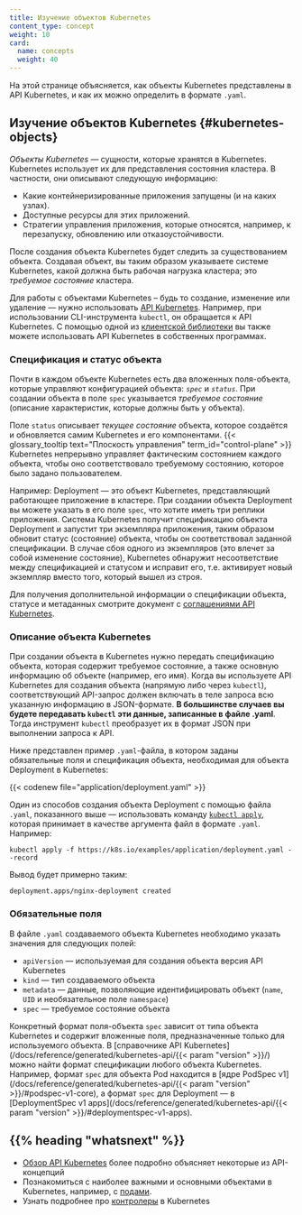 ```yaml
---
title: Изучение объектов Kubernetes
content_type: concept
weight: 10
card:
  name: concepts
  weight: 40
---
```


<!-- overview -->

На этой странице объясняется, как объекты Kubernetes представлены в API Kubernetes, и как их можно определить в формате `.yaml`.



<!-- body -->

## Изучение объектов Kubernetes {#kubernetes-objects}

*Объекты Kubernetes* — сущности, которые хранятся в Kubernetes. Kubernetes использует их для представления состояния кластера. В частности, они описывают следующую информацию:

* Какие контейнеризированные приложения запущены (и на каких узлах).
* Доступные ресурсы для этих приложений.
* Стратегии управления приложения, которые относятся, например, к перезапуску, обновлению или отказоустойчивости.

После создания объекта Kubernetes будет следить за существованием объекта. Создавая объект, вы таким образом указываете системе Kubernetes, какой должна быть рабочая нагрузка кластера; это *требуемое состояние* кластера.

Для работы с объектами Kubernetes – будь то создание, изменение или удаление — нужно использовать [API Kubernetes](/docs/concepts/overview/kubernetes-api/). Например, при использовании CLI-инструмента `kubectl`, он обращается к API Kubernetes. С помощью одной из [клиентской библиотеки](/docs/reference/using-api/client-libraries/) вы также можете использовать API Kubernetes в собственных программах.

### Спецификация и статус объекта

Почти в каждом объекте Kubernetes есть два вложенных поля-объекта, которые управляют конфигурацией объекта: *`spec`* и *`status`*.
При создании объекта в поле `spec` указывается _требуемое состояние_ (описание характеристик, которые должны быть у объекта).

Поле `status` описывает _текущее состояние_ объекта, которое создаётся и обновляется самим Kubernetes и его компонентами. {{< glossary_tooltip text="Плоскость управления" term_id="control-plane" >}} Kubernetes непрерывно управляет фактическим состоянием каждого объекта, чтобы оно соответствовало требуемому состоянию, которое было задано пользователем.

Например: Deployment — это объект Kubernetes, представляющий работающее приложение в кластере. При создании объекта Deployment вы можете указать в его поле `spec`, что хотите иметь три реплики приложения. Система Kubernetes получит спецификацию объекта Deployment и запустит три экземпляра приложения, таким образом обновит статус (состояние) объекта, чтобы он соответствовал заданной спецификации. В случае сбоя одного из экземпляров (это влечет за собой изменение состояние), Kubernetes обнаружит несоответствие между спецификацией и статусом и исправит его, т.е. активирует новый экземпляр вместо того, который вышел из строя.

Для получения дополнительной информации о спецификации объекта, статусе и метаданных смотрите документ с [соглашениями API Kubernetes](https://git.k8s.io/community/contributors/devel/sig-architecture/api-conventions.md).

### Описание объекта Kubernetes

При создании объекта в Kubernetes нужно передать спецификацию объекта, которая содержит требуемое состояние, а также основную информацию об объекте (например, его имя). Когда вы используете API Kubernetes для создания объекта (напрямую либо через `kubectl`), соответствующий API-запрос должен включать в теле запроса всю указанную информацию в JSON-формате. **В большинстве случаев вы будете передавать `kubectl` эти данные, записанные в файле .yaml**. Тогда инструмент `kubectl` преобразует их в формат JSON при выполнении запроса к API.

Ниже представлен пример `.yaml`-файла, в котором заданы обязательные поля и спецификация объекта, необходимая для объекта Deployment в Kubernetes:

{{< codenew file="application/deployment.yaml" >}}

Один из способов создания объекта Deployment с помощью файла `.yaml`, показанного выше — использовать команду [`kubectl apply`](/docs/reference/generated/kubectl/kubectl-commands#apply), которая принимает в качестве аргумента файл в формате `.yaml`. Например:

```shell
kubectl apply -f https://k8s.io/examples/application/deployment.yaml --record
```

Вывод будет примерно таким:

```
deployment.apps/nginx-deployment created
```

### Обязательные поля

В файле `.yaml` создаваемого объекта Kubernetes необходимо указать значения для следующих полей:

* `apiVersion` — используемая для создания объекта версия API Kubernetes
* `kind` — тип создаваемого объекта
* `metadata` — данные, позволяющие идентифицировать объект (`name`, `UID` и необязательное поле `namespace`)
* `spec` — требуемое состояние объекта

Конкретный формат поля-объекта `spec` зависит от типа объекта Kubernetes и содержит вложенные поля, предназначенные только для используемого объекта. В [справочнике API Kubernetes](/docs/reference/generated/kubernetes-api/{{< param "version" >}}/) можно найти формат спецификации любого объекта Kubernetes.
Например, формат  `spec` для объекта Pod находится в [ядре PodSpec v1](/docs/reference/generated/kubernetes-api/{{< param "version" >}}/#podspec-v1-core), а формат `spec` для Deployment — в [DeploymentSpec v1 apps](/docs/reference/generated/kubernetes-api/{{< param "version" >}}/#deploymentspec-v1-apps).



## {{% heading "whatsnext" %}}


* [Обзор API Kubernetes](/docs/reference/using-api/api-overview/) более подробно объясняет некоторые из API-концепций
* Познакомиться с наиболее важными и основными объектами в Kubernetes, например, с [подами](/docs/concepts/workloads/pods/pod-overview/).
* Узнать подробнее про [контролеры](/docs/concepts/architecture/controller/) в Kubernetes

